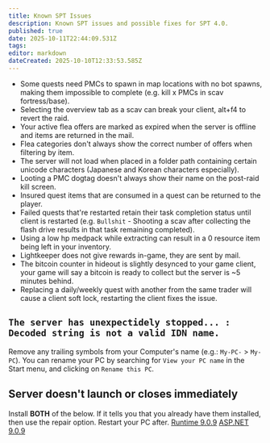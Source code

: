```yaml
---
title: Known SPT Issues
description: Known SPT issues and possible fixes for SPT 4.0.
published: true
date: 2025-10-11T22:44:09.531Z
tags: 
editor: markdown
dateCreated: 2025-10-10T12:33:53.585Z
---
```



- Some quests need PMCs to spawn in map locations with no bot spawns, making them impossible to complete (e.g. kill x PMCs in scav fortress/base).
- Selecting the overview tab as a scav can break your client, alt+f4 to revert the raid.
- Your active flea offers are marked as expired when the server is offline and items are returned in the mail.
- Flea categories don't always show the correct number of offers when filtering by item.
- The server will not load when placed in a folder path containing certain unicode characters (Japanese and Korean characters especially).
- Looting a PMC dogtag doesn't always show their name on the post-raid kill screen.
- Insured quest items that are consumed in a quest can be returned to the player.
- Failed quests that're restarted retain their task completion status until client is restarted (e.g. `Bullshit` - Shooting a scav after collecting the flash drive results in that task remaining completed).
- Using a low hp medpack while extracting can result in a 0 resource item being left in your inventory.
- Lightkeeper does not give rewards in-game, they are sent by mail.
- The bitcoin counter in hideout is slightly desynced to your game client, your game will say a bitcoin is ready to collect but the server is ~5 minutes behind.
- Replacing a daily/weekly quest with another from the same trader will cause a client soft lock, restarting the client fixes the issue.

## `The server has unexpectidely stopped... : Decoded string is not a valid IDN name.`
Remove any trailing symbols from your Computer's name (e.g.: `My-PC-` > `My-PC`). You can rename your PC by searching for `View your PC name` in the Start menu, and clicking on `Rename this PC`.

## Server doesn't launch or closes immediately
Install **BOTH** of the below. If it tells you that you already have them installed, then use the repair option. Restart your PC after. 
[Runtime 9.0.9](<https://dotnet.microsoft.com/en-us/download/dotnet/thank-you/runtime-9.0.9-windows-x64-installer>) 
[ASP.NET 9.0.9](<https://dotnet.microsoft.com/en-us/download/dotnet/thank-you/runtime-aspnetcore-9.0.9-windows-x64-installer>)